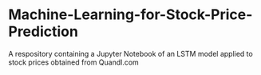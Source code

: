 # Machine-Learning-for-Stock-Price-Prediction
A respository containing a Jupyter Notebook of an LSTM model applied to stock prices obtained from Quandl.com
